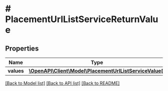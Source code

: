 # # PlacementUrlListServiceReturnValue

## Properties

Name | Type | Description | Notes
------------ | ------------- | ------------- | -------------
**values** | [**\OpenAPI\Client\Model\PlacementUrlListServiceValue[]**](PlacementUrlListServiceValue.md) |  | [optional]

[[Back to Model list]](../../README.md#models) [[Back to API list]](../../README.md#endpoints) [[Back to README]](../../README.md)
